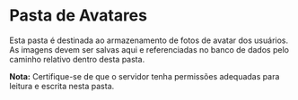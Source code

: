 # Pasta de Avatares

Esta pasta é destinada ao armazenamento de fotos de avatar dos usuários. As imagens devem ser salvas aqui e referenciadas no banco de dados pelo caminho relativo dentro desta pasta.

**Nota:** Certifique-se de que o servidor tenha permissões adequadas para leitura e escrita nesta pasta.
